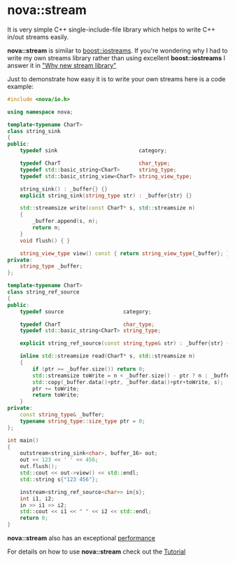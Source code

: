 # nova::stream

It is very simple C++ single-include-file library which helps to write C++ in/out streams easily.

__nova::stream__ is similar to [boost::iostreams](http://www.boost.org/doc/libs/1_65_1/libs/iostreams/doc/index.html).
If you're wondering why I had to write my own streams library rather than
using excellent __boost::iostreams__ I answer it in
["Why new stream library"](https://github.com/novalexei/nstream/wiki/Why-new-stream-library)

Just to demonstrate how easy it is to write your own streams here is a code example:

```cpp
#include <nova/io.h>

using namespace nova;

template<typename CharT>
class string_sink
{
public:
    typedef sink                          category;

    typedef CharT                         char_type;
    typedef std::basic_string<CharT>      string_type;
    typedef std::basic_string_view<CharT> string_view_type;

    string_sink() : _buffer{} {}
    explicit string_sink(string_type str) : _buffer{str} {}

    std::streamsize write(const CharT* s, std::streamsize n)
    {
        _buffer.append(s, n);
        return n;
    }
    void flush() { }

    string_view_type view() const { return string_view_type{_buffer}; }
private:
    string_type _buffer;
};

template<typename CharT>
class string_ref_source
{
public:
    typedef source                   category;

    typedef CharT                    char_type;
    typedef std::basic_string<CharT> string_type;

    explicit string_ref_source(const string_type& str) : _buffer{str} {}

    inline std::streamsize read(CharT* s, std::streamsize n)
    {
        if (ptr >= _buffer.size()) return 0;
        std::streamsize toWrite = n < _buffer.size() - ptr ? n : _buffer.size() - ptr;
        std::copy(_buffer.data()+ptr, _buffer.data()+ptr+toWrite, s);
        ptr += toWrite;
        return toWrite;
    }
private:
    const string_type& _buffer;
    typename string_type::size_type ptr = 0;
};

int main()
{
    outstream<string_sink<char>, buffer_16> out;
    out << 123 << ' ' << 456;
    out.flush();
    std::cout << out->view() << std::endl;
    std::string s{"123 456"};

    instream<string_ref_source<char>> in{s};
    int i1, i2;
    in >> i1 >> i2;
    std::cout << i1 << " " << i2 << std::endl;
    return 0;
}
```

__nova::stream__ also has an exceptional [performance](https://github.com/novalexei/nstream/wiki/Performance)

For details on how to use __nova::stream__ check out the
[Tutorial](https://github.com/novalexei/nstream/wiki/nstream-Tutorial)